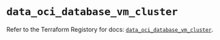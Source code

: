 # `data_oci_database_vm_cluster`

Refer to the Terraform Registory for docs: [`data_oci_database_vm_cluster`](https://registry.terraform.io/providers/oracle/oci/6.18.0/docs/data-sources/database_vm_cluster).
